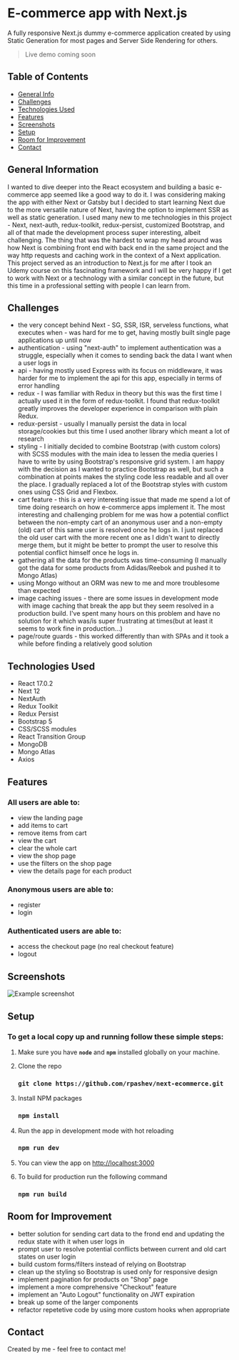 # E-commerce app with Next.js
A fully responsive Next.js dummy e-commerce application created by using Static Generation for most pages and Server Side Rendering for others.
  
> Live demo coming soon

## Table of Contents
* [General Info](#general-information)
* [Challenges](#challenges)
* [Technologies Used](#technologies-used)
* [Features](#features)
* [Screenshots](#screenshots)
* [Setup](#setup)
* [Room for Improvement](#room-for-improvement)
* [Contact](#contact)


## General Information
I wanted to dive deeper into the React ecosystem and building a basic e-commerce app seemed like a good way to do it. I was considering making the app with either Next or Gatsby but I decided to start learning Next due to the more versatile nature of Next, having the option to implement SSR as well as static generation. I used many new to me technologies in this project - Next, next-auth, redux-toolkit, redux-persist, customized Bootstrap, and all of that made the development process super interesting, albeit challenging. The thing that was the hardest to wrap my head around was how Next is combining front end with back end in the same project and the way http requests and caching work in the context of a Next application. This project served as an introduction to Next.js for me after I took an Udemy course on this fascinating framework and I will be very happy if I get to work with Next or a technology with a similar concept in the future, but this time in a professional setting with people I can learn from.


## Challenges
- the very concept behind Next - SG, SSR, ISR, serveless functions, what executes when - was hard for me to get, having mostly built single page applications up until now
- authentication - using "next-auth" to implement authentication was a struggle, especially when it comes to sending back the data I want when a user logs in
- api - having mostly used Express with its focus on middleware, it was harder for me to implement the api for this app, especially in terms of error handling
- redux - I was familiar with Redux in theory but this was the first time I actually used it in the form of redux-toolkit. I found that redux-toolkit greatly improves the developer experience in comparison with plain Redux.
- redux-persist - usually I manually persist the data in local storage/cookies but this time I used another library which meant a lot of research
- styling - I initially decided to combine Bootstrap (with custom colors) with SCSS modules with the main idea to lessen the media queries I have to write by using Bootstrap's responsive grid system. I am happy with the decision as I wanted to practice Bootstrap as well, but such a combination at points makes the styling code less readable and all over the place. I gradually replaced a lot of the Bootstrap styles with custom ones using CSS Grid and Flexbox.
- cart feature - this is a very interesting issue that made me spend a lot of time doing research on how e-commerce apps implement it. The most interesting and challenging problem for me was how a potential conflict between the non-empty cart of an anonymous user and a non-empty (old) cart of this same user is resolved once he logs in. I just replaced the old user cart with the more recent one as I didn't want to directly merge them, but it might be better to prompt the user to resolve this potential conflict himself once he logs in.
- gathering all the data for the products was time-consuming (I manually got the data for some products from Adidas/Reebok and pushed it to Mongo Atlas)
- using Mongo without an ORM was new to me and more troublesome than expected
- image caching issues - there are some issues in development mode with image caching that break the app but they seem resolved in a production build. I've spent many hours on this problem and have no solution for it which was/is super frustrating at times(but at least it seems to work fine in production...)
- page/route guards - this worked differently than with SPAs and it took a while before finding a relatively good solution


## Technologies Used  
- React 17.0.2
- Next 12
- NextAuth
- Redux Toolkit
- Redux Persist
- Bootstrap 5
- CSS/SCSS modules
- React Transition Group
- MongoDB
- Mongo Atlas
- Axios  


## Features
### All users are able to:
- view the landing page
- add items to cart
- remove items from cart
- view the cart
- clear the whole cart
- view the shop page
- use the filters on the shop page
- view the details page for each product

### Anonymous users are able to:
- register
- login

### Authenticated users are able to:
- access the checkout page (no real checkout feature)
- logout


## Screenshots
![Example screenshot](./img/screenshot.png)


## Setup
### To get a local copy up and running follow these simple steps:

1. Make sure you have **`node`** and **`npm`** installed globally on your machine.  

3. Clone the repo  
    ### `git clone https://github.com/rpashev/next-ecommerce.git`  

3. Install NPM packages  
    ### `npm install`    
  
4. Run the app in development mode with hot reloading  
    ### `npm run dev`  

5. You can view the app on [http://localhost:3000](http://localhost:3000)  
 
7. To build for production run the following command  
    ### `npm run build`


## Room for Improvement
- better solution for sending cart data to the frond end and updating the redux state with it when user logs in 
- prompt user to resolve potential conflicts between current and old cart states on user login
- build custom forms/filters instead of relying on Bootstrap
- clean up the styling so Bootstrap is used only for responsive design
- implement pagination for products on "Shop" page
- implement a more comprehensive "Checkout" feature
- implement an "Auto Logout" functionality on JWT expiration
- break up some of the larger components
- refactor repetetive code by using more custom hooks when appropriate


## Contact
Created by me - feel free to contact me!
